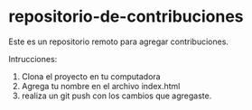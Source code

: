 # repositorio-de-contribuciones

Este es un repositorio remoto para agregar contribuciones.

Intrucciones: 
1. Clona el proyecto en tu computadora 
2. Agrega tu nombre en el archivo index.html
3. realiza un git push con los cambios que agregaste.
